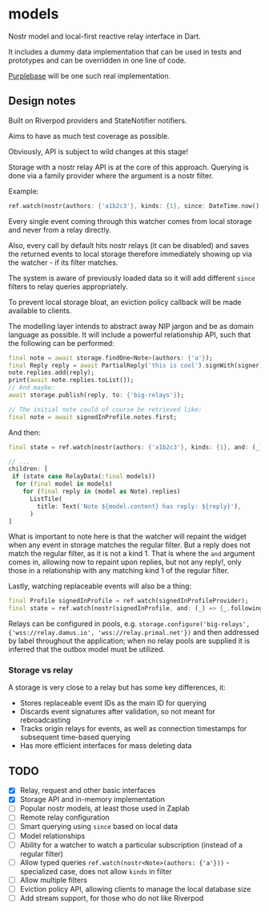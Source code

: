 # models

Nostr model and local-first reactive relay interface in Dart.

It includes a dummy data implementation that can be used in tests and prototypes and can be overridden in one line of code.

[Purplebase](https://github.com/purplebase/purplebase) will be one such real implementation.

## Design notes

Built on Riverpod providers and StateNotifier notifiers.

Aims to have as much test coverage as possible.

Obviously, API is subject to wild changes at this stage!

Storage with a nostr relay API is at the core of this approach. Querying is done via a family provider where the argument is a nostr filter.

Example:

```dart
ref.watch(nostr(authors: {'a1b2c3'}, kinds: {1}, since: DateTime.now().subtract(Duration(seconds: 5))));
```

Every single event coming through this watcher comes from local storage and never from a relay directly. 

Also, every call by default hits nostr relays (it can be disabled) and saves the returned events to local storage therefore immediately showing up via the watcher - if its filter matches.

The system is aware of previously loaded data so it will add different `since` filters to relay queries appropriately.

To prevent local storage bloat, an eviction policy callback will be made available to clients.

The modelling layer intends to abstract away NIP jargon and be as domain language as possible. It will include a powerful relationship API, such that the following can be performed:

```dart
final note = await storage.findOne<Note>(authors: {'a'});
final Reply reply = await PartialReply('this is cool').signWith(signer);
note.replies.add(reply);
print(await note.replies.toList());
// And maybe:
await storage.publish(reply, to: {'big-relays'});

// The initial note could of course be retrieved like:
final note = await signedInProfile.notes.first;
```

And then:

```dart
final state = ref.watch(nostr(authors: {'a1b2c3'}, kinds: {1}, and: (_) => {_.replies}));

// ...
children: [
 if (state case RelayData(:final models))
  for (final model in models)
    for (final reply in (model as Note).replies)
      ListTile(
        title: Text('Note ${model.content} has reply: ${reply}'),
      )
]
```

What is important to note here is that the watcher will repaint the widget when any event in storage matches the regular filter. But a reply does not match the regular filter, as it is not a kind 1. That is where the `and` argument comes in, allowing now to repaint upon replies, but not any reply!, only those in a relationship with any matching kind 1 of the regular filter.

Lastly, watching replaceable events will also be a thing:

```dart
final Profile signedInProfile = ref.watch(signedInProfileProvider);
final state = ref.watch(nostr(signedInProfile, and: (_) => {_.following}));
```

Relays can be configured in pools, e.g. `storage.configure('big-relays', {'wss://relay.damus.io', 'wss://relay.primal.net'})` and then addressed by label throughout the application; when no relay pools are supplied it is inferred that the outbox model must be utilized.

### Storage vs relay

A storage is very close to a relay but has some key differences, it:

 - Stores replaceable event IDs as the main ID for querying
 - Discards event signatures after validation, so not meant for rebroadcasting
 - Tracks origin relays for events, as well as connection timestamps for subsequent  time-based querying
 - Has more efficient interfaces for mass deleting data

## TODO

 - [x] Relay, request and other basic interfaces
 - [x] Storage API and in-memory implementation
 - [ ] Popular nostr models, at least those used in Zaplab
 - [ ] Remote relay configuration
 - [ ] Smart querying using `since` based on local data
 - [ ] Model relationships
 - [ ] Ability for a watcher to watch a particular subscription (instead of a regular filter)
 - [ ] Allow typed queries `ref.watch(nostr<Note>(authors: {'a'}))` - specialized case, does not allow `kinds` in filter
 - [ ] Allow multiple filters
 - [ ] Eviction policy API, allowing clients to manage the local database size
 - [ ] Add stream support, for those who do not like Riverpod
